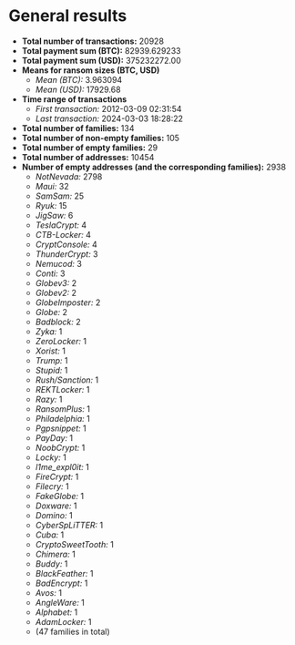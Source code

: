 # General results

- **Total number of transactions:** 20928
- **Total payment sum (BTC):** 82939.629233
- **Total payment sum (USD):** 375232272.00
- **Means for ransom sizes (BTC, USD)**
    - *Mean (BTC):* 3.963094
    - *Mean (USD):* 17929.68
- **Time range of transactions**
    - *First transaction:* 2012-03-09 02:31:54
    - *Last transaction:* 2024-03-03 18:28:22
- **Total number of families:** 134
- **Total number of non-empty families:** 105
- **Total number of empty families:** 29
- **Total number of addresses:** 10454
- **Number of empty addresses (and the corresponding families):** 2938
    - *NotNevada:* 2798
    - *Maui:* 32
    - *SamSam:* 25
    - *Ryuk:* 15
    - *JigSaw:* 6
    - *TeslaCrypt:* 4
    - *CTB-Locker:* 4
    - *CryptConsole:* 4
    - *ThunderCrypt:* 3
    - *Nemucod:* 3
    - *Conti:* 3
    - *Globev3:* 2
    - *Globev2:* 2
    - *GlobeImposter:* 2
    - *Globe:* 2
    - *Badblock:* 2
    - *Zyka:* 1
    - *ZeroLocker:* 1
    - *Xorist:* 1
    - *Trump:* 1
    - *Stupid:* 1
    - *Rush/Sanction:* 1
    - *REKTLocker:* 1
    - *Razy:* 1
    - *RansomPlus:* 1
    - *Philadelphia:* 1
    - *Pgpsnippet:* 1
    - *PayDay:* 1
    - *NoobCrypt:* 1
    - *Locky:* 1
    - *l1me_expl0it:* 1
    - *FireCrypt:* 1
    - *Filecry:* 1
    - *FakeGlobe:* 1
    - *Doxware:* 1
    - *Domino:* 1
    - *CyberSpLiTTER:* 1
    - *Cuba:* 1
    - *CryptoSweetTooth:* 1
    - *Chimera:* 1
    - *Buddy:* 1
    - *BlackFeather:* 1
    - *BadEncrypt:* 1
    - *Avos:* 1
    - *AngleWare:* 1
    - *Alphabet:* 1
    - *AdamLocker:* 1
    - (47 families in total)
